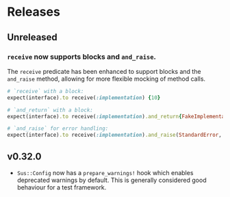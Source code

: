 # Releases

## Unreleased

### `receive` now supports blocks and `and_raise`.

The `receive` predicate has been enhanced to support blocks and the `and_raise` method, allowing for more flexible mocking of method calls.

```ruby
# `receive` with a block:
expect(interface).to receive(:implementation) {10}

# `and_return` with a block:
expect(interface).to receive(:implementation).and_return{FakeImplementation.new}

# `and_raise` for error handling:
expect(interface).to receive(:implementation).and_raise(StandardError, "An error occurred")
```

## v0.32.0

  - `Sus::Config` now has a `prepare_warnings!` hook which enables deprecated warnings by default. This is generally considered good behaviour for a test framework.
